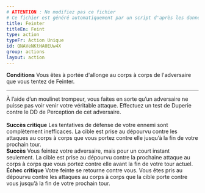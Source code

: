 ```yaml
---
# ATTENTION : Ne modifiez pas ce fichier
# Ce fichier est généré automatiquement par un script d'après les données du module Foundry VTT officiel et de sa traduction
title: Feinter
titleEn: Feint
type: action
typeFr: Action Unique
id: QNAVeNKtHA0EUw4X
group: actions
layout: action
---
```

<p><span id="ctl00_MainContent_DetailedOutput"><strong>Conditions</strong> Vous êtes à portée d'allonge au corps à corps de l'adversaire que vous tentez de Feinter.</span></p><hr><p>À l’aide d’un moulinet trompeur, vous faites en sorte qu’un adversaire ne puisse pas voir venir votre véritable attaque. Effectuez un test de Duperie contre le DD de Perception de cet adversaire.<br><br><strong>Succès critique</strong> Les tentatives de défense de votre ennemi sont complètement inefficaces. La cible est prise au dépourvu contre les attaques au corps à corps que vous portez contre elle jusqu’à la fin de votre prochain tour.<br><strong>Succès</strong> Vous feintez votre adversaire, mais pour un court instant seulement. La cible est prise au dépourvu contre la prochaine attaque au corps à corps que vous portez contre elle avant la fin de votre tour actuel.<br><strong>Échec critique</strong> Votre feinte se retourne contre vous. Vous êtes pris au dépourvu contre les attaques au corps à corps que la cible porte contre vous jusqu’à la fin de votre prochain tour.&nbsp;</p>

